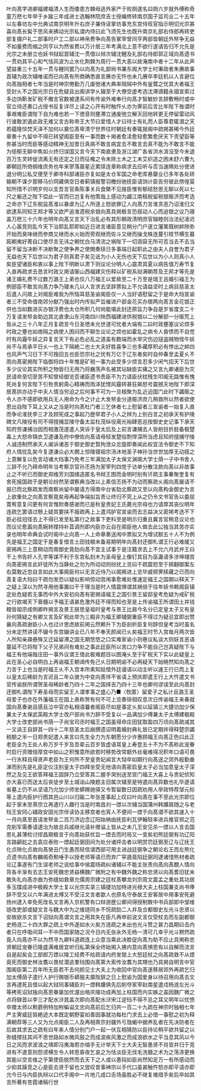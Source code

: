 <!-- { "loadSidebar": true } -->
叶向髙字进卿福建福清人生而倭患方棘母逃外家产于败厕遂名曰厕六岁就外傅称奇童万厯七年举于乡踰三年成进士选翰林院庶吉士授编修转南京国子监司业二十五年以左春坊左中允典试南京明年升右庶子兼侍读掌坊事充东宫侍班官指示明切光宗甚喜向髙长髯于思风来拂动光宗私谓内侍曰此飞须先生也既升南京礼部右侍郎再转吏部复摄户礼二部事时户工二部以神帛费争向髙告冢宰曾同亨两部皆朝廷外帑争无益不如量费而缩之同亨以为然省费以万计居三年考满北上意不欲行遂请告归不允先是光宗之未册立也妖书狱起首辅沈一贯借以倾次辅沈鲤及礼部右侍郎郭正域向髙遗书一贯劝其平心和气恬风波为止水化荆棘为周行一贯大恚以故淹南中者十二年从此声望益重三十五年一贯与鲤同罢乃以向髙为礼部尙书兼东阁大学士时秉政者朱赓故事首辅为政次辅唯诺而已向髙有所商确悉直言赓亦无忤也未几赓卒李廷机以人言避位向髙独相者七年当是时神宗倦勤万几废弛诸大典率阻隔中外有釜鬵之忧其大者福王受封乆不之国光宗日在危疑且出阁讲学乆辍至于大僚空虚考选沈滞谪籍永锢宣索过多边饷靳发矿税不撤言官数被逮系间有传谕外难奉行向髙才智敏妙言辞敷畅时或中官立待还奏口占授书反复详尽上读之心开有时触忤乆亦为霁前后言比年陛下毎谓时事艰难臣谓陛下自为难也若一下徳音则壅滞立通废弛立解天回地转更无停留雷动风行谁敢淤遏此政无难又言古称帝王大节曰爱惜人才曰待士有礼而人臣尊君辄谓之天若藴隆惔焚天泽不加何以奠位髙卑清宁世界往时朝廷有奏辄报阁中疏掲甚稀今外廷章奏十九留中不得已转望阁臣至有一事而数十掲者愈渎愈轻愈繁愈厌天下责望臣等弥甚当时而臣等感动精神无加昔日真病不敢言病宜去不敢言去真不能为不敢言不能为悒郁无聊中焦如火终归误国又言今天下南直隶及浙江湖广各省洪水渰没至今未退百万生灵转徙流离无有还定之日而征榷之令未除土木之工未艾织造之困未舒六曹九卿朝廷所倚纲维庶务也年来寥落晨星近累牍连章称病求去应听与否当速赐处分使进退分明公私交便至于卿寺科部诸臣亦复如是太仓军国之命老库悬罄业已多年各处转输朝不谋夕那移马价冏藏俱空日者蓟镇报警羽檄纷驰抚臣请饷计臣告穷彼此傍徨莫知所措不识明岁何以支吾言官条陈事关兵食槩不见报臣惟有郁结愁思无聊以死以七尺之躯还之陛下偿此一官而已岂复有他策哉上感动为蠲江南租税留税银赈济而考选之命亦下辽东税监髙淮以暴虐为辽人所逐上怒欲罪辽人向髙力言淮贪恶乃诏淮归又欲逮系同知王邦才等又欲严追淮遗税余银向髙具掲极言恐揺动人心而追银之议乃寝盖万厯三十六年也明年向髙又言天下治乱必有其形朝政清明庶官辑睦则治法纪凌迟人心嚣竞则乱今天下治耶乱耶即如近日进言诸臣意见稍分门户遂立藩篱既树衅隙弥开始而臭味继而参商又继而水火始而旁观继而佐斗又继而操戈株连蔓引枝节横生暮跖朝夷好莠自口使尽言无讳之朝忧白马清流之祸陛下一切涵容无所可否当去不去当留不留当决断不决断聚之使争养之使閧奏牍日多事端日起职此之由夫人自誉为君子无益也天下后世以为君子则真君子矣见诋为小人无伤也天下后世以为小人则真小人矣臣望诸臣和衷以事上陛下明断以肃下则议论分明人心震肃其夏以病告值万寿节复入直再疏求去恳言时政又掲请赈山西福建灾伤释以矿税系狱满朝荐及王邦才等先是诸王婚礼费不过数万潞王上弟也仅八万福王以爱故至二十万至是瑞王且婚引福王为例部臣不敢言向髙力争乃寝未几以人言求去坚辞票拟上不允请益坚时上病目慈圣太后遣人问故上对阁臣难我为所恼耳慈圣谕阁臣仅一人当好语慰留之于是命大珰宣谕者三不受命值南郊分献乃强出时内传拟严旨催进户部金花买办银两向髙言金花银正供也当如数进买办银浮费也太仓所积几何尙能堪此封还原旨力争自是岁省度支二十万复请发帑金助边其北直隶山东河南四川陜西福建进供税银以二分解部一分赈荒上皆从之三十八年正月复疏言今日圣徳未光世道可忧者大端有二曰时政壅塞议论烦多时政之壅也如痞隔之病使人困闷而不聊生议论之烦也如霍乱之病令人昏愦而不自觉时有风霾牛妖之异复言天下有必危必乱之道盖有数端而水旱灾伤边冦盗贼物怪牛妖尚不与焉承平日乆一也上下隔絶二也士大夫好胜喜争三也多藏厚积必有悖出之衅四也风声气习日下不可挽回五也臣恐宗社之忧有万亿于辽东者矣时自仲春至孟夏乆不雨向髙密掲陛下临御将四十年惟是矿税一事为此受多少烦言忍多少闲气招天下后世多少议论其实所积之物皆归无用乃将巍荡声名被其玷缺臣实痛之又言九卿诸臣为灾民请命至切至苦不知曾经御览否诸臣遗书责臣不为力请臣伏枕残生叩阍无路惟有愧死尚复何言陛下引咎责躬斋心精祷而雨泽犹悭风霾转甚狂飙怒号震撼天地陛下即深居髙拱亦动于中夫人情当穷迫之后何事不可为一旦相聚为乱近迫国门此时下蠲赈之令人亦不感即欲用兵无人用命为今之计止大发帑金分道赈济庶几稍救所以然者欲使恩出自陛下耳上又从之当是时向髙杜门者三乞休者七上慰留者三宣谕者一始复入直而争论淮抚李三才及顾宪成之事起乃歴举君子小人之辨为上别白言之初承天有护陵碑文凡陵役有司不得擅捕显陵守备太监杜茂纵役蔺光裕肆恶巡按御史史记事下承天知府劳谦捕治因而相激茂遂遣人哭诉于皇太后及上前言谦捕去人皆剜目折胫备极楚毒上大怒命锦衣卫逮谦及府中僚佐向髙请毋轻发楚俗剽悍深所当虑且知府擅捕守陵人诚违制然承天人阑诉诸恶于御史御史暂拘泄众忿旋即奏闻此权宜法令御史不下知府人情扰乱矣今复逮谦众必大閧上惊陵寝祖宗汤沐地圣子神孙当世世加厚无动揺之上意解复以危言动诸大珰事乃免考三年满加太子太保文渊阁大学士荫一子中书舍人三辞不允乃拜命明年当考察京官孙丕扬为冡宰列四党于访单分散注款向髙以非故事止之不听已而御史郑维芳刘国缙造匿名书倾王图而金明时别有讦疏主事秦聚奎复有舍死报国疏于是朝论纷然至谓察典当改以上素信丕扬不为动而察疏乆阁向髙屡请不报已而北察疏发而南察尚留中屡请方得南中台省劾北察疏又至以向髙构金御史为言上欲重处之向髙言察竟矣毋再起争端拟旨责让终归不究上从之仍令文书官告以委屈寛宥意复问更有何言惟附奏感谢而已是秋皇贵妃王氏薨光宗母也力请厚其丧仪明年连疏乞罢语过戅上疑其要挟不报疏再上上遣鸿胪官宣谕而去志益决又密掲考选不下臣必挂冠径去上不得已发至私第行之故事下吏科至是明示归重且冀言官稍息议论也而议论愈嚣向髙婉转撑持补苴调剂即内臣亦云自在阁臣他人做去此公独当其苦亦实录也明年命典会试时阁中止向髙一人上命章奏送闱中票拟又为增试额五十人不为例先是福王之国定于是春复借言土田钱粮未备易期明年向髙封还御札谓王行必难缓又密掲再三上意稍动而南御史竟劾向髙不宜主试事于是注籍求去上不允六月武弁王曰干上书告奸人孔学等谋不利于东宫私刻木为圣母皇上像钉其目为巫蛊语多涉坤翊宫向髙密掲言此奸徒所为当静处之勿为所动动则纷扰上览曰干疏震怒至于掷翻御案左右莫敢近忽自言如此大事阁臣何以无言近侍乃以阁掲进上览毕威顿霁椟藏之已而向髙复语大珰曰干疏勿发恐以疑似影响惊动宫闱事愈难处惟速定福王之国期以释天下之疑上深以为然寻用他事置曰干于理当是时人情震惧谓其祸倍于往年妖书赖阁臣镇定处危疑若无事而中外大安初向髙有密掲请福王之国引景王留邸皇考危疑为戒矿税之行欲竭天下膏髓以予福王语甚危激外廷不得而知也至是上传谕福王所谓田土并钱粮皆祖宗成例卿昨掲言及景王朕思皇祖时皇考与景王比肩今名分已定皇太子又有皇孙何猜疑之有卿又言及矿税此举为三殿非为福王卿辅弼重臣不得过为疑忌宜即出赞襄向髙疏谢臣小人也过计思虑故前掲云然赖升下为臣剖析臣复何辞但皇考当时虽名分未定然讲读不辍今东宫辍讲业已八年不奉天颜闻已乆矣福王时节入宫毎月两次皆人所知亲疎悬殊又迁延留滞之国无期悠悠之口实难家谕小则巷议私谈大则妖言恶语蔓延不已将陛下父子兄弟间有难处之事此廷臣所以苦口力争不能自己岂真疑陛下与福王有他端哉庄田一事外议谓王借此极难题目以图淹乆至于矿税天下实以此疑皇上此在圣心必自明白上再谕福王朝谒传免己乆日期明谕不必再疑天下始暁然知向髙之力言于上也当是时福王乆不入宫本所素知姑借外廷谩语以动主听以速王行已而上复以皇太后稀龄为言迟且二年众骇为中变向髙佯不省请上预庆即遣王行上大忤遣文书官传谕朕所谓贺圣母稀龄者乃四十二年之国择吉乃四十三年也卿何谬误至此向髙封还御札谓陛下寿圣母而实留王人谓孝事之盛心乃■〈牧匿〉留爱子之私计且潞王圣母爱子也亦在外藩福王在国上表称贺有何不可上览奏徘徊叹息次日传谕福王来春就国向髙奏谢且感且泣中官亦私相语曩者阁臣尽如是事定乆矣以延镇三大捷功加少保兼太子太保武英殿大学士改户部尚书力辞不受复以一品满加少傅兼太子太傅建极殿大学士改吏部尚书荫一子尚宝司丞时福王之国虽得命庄田犹取盈四万顷向髙疏减其一又讽王自辞其一四十二年慈圣太后崩撰遗诏明着婚封典礼皆已定期并得释楚宗蠲税额之半一日郑贵妃遣人来言曰先生全力为东朝愿分少许惠顾福王向髙正色曰此正老臣全为王处人称万岁千岁及吾辈云百岁皆虚语耳皇上寿登五十不为不髙称此宠眷时启行资赠倍厚宫中如山之积惟意所欲若时移势改常额外丝毫难得况积年口语可畏一行氷释且得贤声老臣为王何所不至皇贵妃闻言大恸卒如期行向髙送之郊外殷勤垂涕而别先是礼臣定仪注别皇太子四拜坐受无他语向髙密启皇太子必当加意皇太子深然之及见王欲答拜福王固辞乃立受答其二握手哭别送至宫门福王大喜上与贵妃侦知亦大喜已而送太后丧徒步至土城诣山陵题主旧属次辅至是特遣向髙异数也礼毕遂请省墓上仍不从坚请乃允加少师坐蟒赐驰驿又令暂留数日因疏劝用人举政特荐邹元标等上遣内臣护行图其邑山川以归踰二年张差事起上叹曰叶向髙在事不至此光宗即位起于家未至熹宗立再遣行人趣行当是时南昌刘一燝以次辅当国蒲州韩爌肩随之与老珰王安同心辅政安固光宗伴读协主移宫者也宵人不便间一燝于向髙谓不欲其速入十一月向髙至首请发帑金二百万济边念辽阳始祸由抚臣利瓦伊翰轻率进兵推官郑之范克削军需奏请逮治为故总兵戚继光请补赠谥上皆从之未几王安见杀一燝以人言去国恩礼甚薄检讨缪昌期极言于向髙始获优旨一燝去而时局又一变矣初熊廷弼有功辽阳言路齮龁之去袁应泰败一燝起廷弼田间为处分诸抨击者以明赏罚廷弼至辽与辽抚王化贞隙化贞故向髙癸丑门生愚而轻信谓西部可用主进战廷弼争之朝论右王而左熊化贞遗书向髙有麟阁奇勲唾手以授老师等语已而弃广寜遁竟陷廷弼同逮诸惜熊材者疏论辽事遂有门生误老师之说给事中侯震旸疏纠诸辅以不能主张责向髙向髙覩人情向背各半渐有去志王安死魏忠贤益横魏广微附之有中魏外魏之称忠贤以向髙耆旧犹未敢失礼向髙亦曲为弥缝如救章允儒周宗建之廷杖髙攀龙刘宗周文震孟之重处其功居多玉牒成进中极殿大学士复以光宗实录三镇捷功加特进光禄大夫上柱国兼支尚书俸辞不受又以六年满进太傅又不受汪文言者歙人也原名守泰故王安客居中用事安死避扬州逮入幸免死改名文言再入京机警有口辩游歴公卿间得授制敇中书兵部郎中邹维琏改吏部或疑文言与魏大中为之维琏同乡不恱疏劾二人并及佥都御史左光斗忠贤以安故欲杀文言下诏狱向髙谓文言之用其失在臣凡再申前说文言仅受杖去而左副都御史杨涟二十四大罪之疏上中外遂如水火矣方涟疏之未出也光斗赞之甚力昌期曰击内者只在呼吸间耳一不中而国家随之况今日内无张永外无杨一清可几幸乎光斗黙然疏竟入向髙亦不以为然寻九卿科道疏连上众意当乘此决胜促向髙为助不应止具掲称忠贤朝廷宠眷已隆盛满难居宜听归私第保全终始掲入拂内意向髙惧思有以自解而流言自是起矣会工部郎万燝以陵工经费不给疏请内府发银上大怒廷杖之向髙疏救不从燝竟死而御史林汝翥以畏杖潜逃羣珰围向髙第大索传汝翥为其甥也乃具掲自明言中官围阁臣第二百年所无臣若不去何颜见士大夫上为收回中官向髙遂移居郊外再疏乞归加太傅荫子遣行人护行赐银币蟒服夫廪陛辞之日上慰谕为国爱身以待召用向髙去文言再逮死且借以起大狱同事辅臣刘一燝韩爌俱先后削夺冡宰赵南星遣戍杨涟左光斗等拷死诏狱独向髙恩眷屡加优渥出格庆陵功成再加上柱国而内实嫉之盖因魏广微之点将録首以李三才配水浒晁盖次即向髙配水浒宋江逆珰不得不忌之耳又明年以忧愤卒赠太师以勲爵例特加柎楄谥文忠向髙前后乞归共一百二十九疏在神宗时独相七年严主霁威廷笞絶迹大本既定朝野宴如善因事就功每杜门求去上必借一事慰之初为释满朝荐等三人又为允点阁臣二人及再相熹宗封疆外亏虺蝎中据养乱者在先决防者在后故其求去之疏有曰年来人情分别门户一起一伏互相猜防以臣持论稍平欲共留之以弥缝撑拄其间不思世路如水微风鼓之而成波疾风激之而成浪欲水之平当息其风以今日之风而求波浪之靖即冯夷海若亦缩手无计举天下士大夫无智愚贤不肖皆并归于竞进有不遂意则怨谤横生令人转思昏夜乞哀之为恬淡臣无伐毛洗髓之术为之荡涤更换其能以空言维之乎第使臣脱然而去天下之人或以愚钝如臣尚然知足万一有所感动而少抑其躁竞之心是臣去贤于留也又尝叹昔事神宗以手代口虽甚触忤怒亦即平请亦即允今日与内臣执辩以口代手阁中一片地几成口舌场虽胜必不继复难措手矣后卒如其言所著有苍霞诸稿行世
